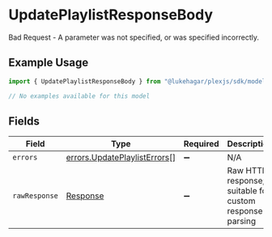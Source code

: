 # UpdatePlaylistResponseBody

Bad Request - A parameter was not specified, or was specified incorrectly.

## Example Usage

```typescript
import { UpdatePlaylistResponseBody } from "@lukehagar/plexjs/sdk/models/errors";

// No examples available for this model
```

## Fields

| Field                                                                               | Type                                                                                | Required                                                                            | Description                                                                         |
| ----------------------------------------------------------------------------------- | ----------------------------------------------------------------------------------- | ----------------------------------------------------------------------------------- | ----------------------------------------------------------------------------------- |
| `errors`                                                                            | [errors.UpdatePlaylistErrors](../../../sdk/models/errors/updateplaylisterrors.md)[] | :heavy_minus_sign:                                                                  | N/A                                                                                 |
| `rawResponse`                                                                       | [Response](https://developer.mozilla.org/en-US/docs/Web/API/Response)               | :heavy_minus_sign:                                                                  | Raw HTTP response; suitable for custom response parsing                             |